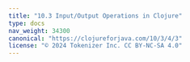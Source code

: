 ```yaml
---
title: "10.3 Input/Output Operations in Clojure"
type: docs
nav_weight: 34300
canonical: "https://clojureforjava.com/10/3/4/3"
license: "© 2024 Tokenizer Inc. CC BY-NC-SA 4.0"
---
```

